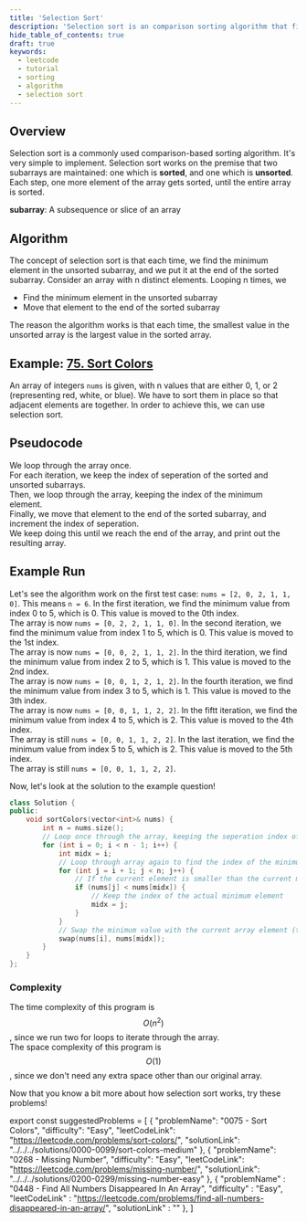 ```yaml
---
title: 'Selection Sort'
description: 'Selection sort is an comparison sorting algorithm that finds the minimum value each time.'
hide_table_of_contents: true
draft: true
keywords:
  - leetcode
  - tutorial
  - sorting
  - algorithm
  - selection sort
---
```


<TutorialAuthors names="@Bobliuuu"/>

## Overview

Selection sort is a commonly used comparison-based sorting algorithm. It's very simple to implement. 
Selection sort works on the premise that two subarrays are maintained: one which is **sorted**, and one which is **unsorted**. 
Each step, one more element of the array gets sorted, until the entire array is sorted. 

**subarray**: A subsequence or slice of an array

## Algorithm

The concept of selection sort is that each time, we find the minimum element in the unsorted subarray, and we put it at the end of the sorted subarray. 
Consider an array with n distinct elements. Looping n times, we
- Find the minimum element in the unsorted subarray
- Move that element to the end of the sorted subarray

The reason the algorithm works is that each time, the smallest value in the unsorted array is the largest value in the sorted array. 

## Example: [75. Sort Colors](https://leetcode.com/problems/sort-colors/)

An array of integers `nums` is given, with n values that are either 0, 1, or 2 (representing red, white, or blue). We have to sort them in place so that adjacent elements are together.
In order to achieve this, we can use selection sort. 

## Pseudocode

We loop through the array once. <br />
For each iteration, we keep the index of seperation of the sorted and unsorted subarrays. <br />
Then, we loop through the array, keeping the index of the minimum element. <br />
Finally, we move that element to the end of the sorted subarray, and increment the index of seperation. <br />
We keep doing this until we reach the end of the array, and print out the resulting array. <br />

## Example Run

Let's see the algorithm work on the first test case: `nums = [2, 0, 2, 1, 1, 0]`. This means `n = 6`.
In the first iteration, we find the minimum value from index 0 to 5, which is 0. This value is moved to the 0th index. <br/>
The array is now `nums = [0, 2, 2, 1, 1, 0]`. 
In the second iteration, we find the minimum value from index 1 to 5, which is 0. This value is moved to the 1st index. <br/>
The array is now `nums = [0, 0, 2, 1, 1, 2]`. 
In the third iteration, we find the minimum value from index 2 to 5, which is 1. This value is moved to the 2nd index. <br/>
The array is now `nums = [0, 0, 1, 2, 1, 2]`. 
In the fourth iteration, we find the minimum value from index 3 to 5, which is 1. This value is moved to the 3th index. <br/>
The array is now `nums = [0, 0, 1, 1, 2, 2]`. 
In the fiftt iteration, we find the minimum value from index 4 to 5, which is 2. This value is moved to the 4th index. <br/>
The array is still `nums = [0, 0, 1, 1, 2, 2]`. 
In the last iteration, we find the minimum value from index 5 to 5, which is 2. This value is moved to the 5th index. <br/>
The array is still `nums = [0, 0, 1, 1, 2, 2]`. 

Now, let's look at the solution to the example question!  

<Tabs>
<TabItem value="cpp" label="C++">
<SolutionAuthor name="@Bobliuuu"/>

```cpp
class Solution {
public:
    void sortColors(vector<int>& nums) {
        int n = nums.size(); 
        // Loop once through the array, keeping the seperation index of the sorted and unsorted subarray
        for (int i = 0; i < n - 1; i++) {
            int midx = i;
            // Loop through array again to find the index of the minimum value in the unsorted subarray
            for (int j = i + 1; j < n; j++) {
                // If the current element is smaller than the current minimum element
                if (nums[j] < nums[midx]) {
                    // Keep the index of the actual minimum element
                    midx = j;
                }
            }
            // Swap the minimum value with the current array element (the end of the sorted subarray)
            swap(nums[i], nums[midx]);
        }
    }
};
```

</TabItem>
</Tabs>

### Complexity

The time complexity of this program is $$O(n^2)$$, since we run two for loops to iterate through the array. <br/>
The space complexity of this program is $$O(1)$$, since we don't need any extra space other than our original array. 

Now that you know a bit more about how selection sort works, try these problems! 

export const suggestedProblems = [
    {
        "problemName": "0075 - Sort Colors",
        "difficulty": "Easy",
        "leetCodeLink": "https://leetcode.com/problems/sort-colors/",
        "solutionLink": "../../../solutions/0000-0099/sort-colors-medium"
    },
    {
        "problemName": "0268 - Missing Number",
        "difficulty": "Easy",
        "leetCodeLink": "https://leetcode.com/problems/missing-number/",
        "solutionLink": "../../../solutions/0200-0299/missing-number-easy"
    },
    {
        "problemName" : "0448 - Find All Numbers Disappeared In An Array",
        "difficulty" : "Easy",
        "leetCodeLink" : "https://leetcode.com/problems/find-all-numbers-disappeared-in-an-array/",
        "solutionLink" : ""
    },
]

<Table title="Suggested Problems" data={suggestedProblems} /> 